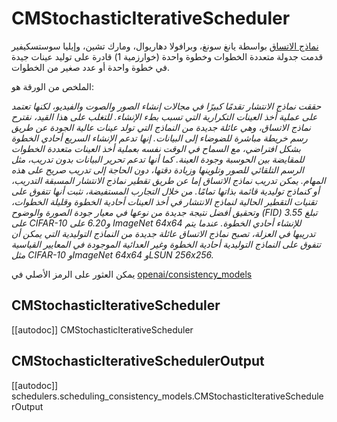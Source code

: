 # CMStochasticIterativeScheduler

[نماذج الاتساق](https://huggingface.co/papers/2303.01469) بواسطة يانغ سونغ، وبرافولا دهاريوال، ومارك تشين، وإيليا سوستسكيفير قدمت جدولة متعددة الخطوات وخطوة واحدة (خوارزمية 1) قادرة على توليد عينات جيدة في خطوة واحدة أو عدد صغير من الخطوات.

الملخص من الورقة هو:

*حققت نماذج الانتشار تقدمًا كبيرًا في مجالات إنشاء الصور والصوت والفيديو، لكنها تعتمد على عملية أخذ العينات التكرارية التي تسبب بطء الإنشاء. للتغلب على هذا القيد، نقترح نماذج الاتساق، وهي عائلة جديدة من النماذج التي تولد عينات عالية الجودة عن طريق رسم خريطة مباشرة للضوضاء إلى البيانات. إنها تدعم الإنشاء السريع أحادي الخطوة بشكل افتراضي، مع السماح في الوقت نفسه بعملية أخذ العينات متعددة الخطوات للمقايضة بين الحوسبة وجودة العينة. كما أنها تدعم تحرير البيانات بدون تدريب، مثل الرسم التلقائي للصور وتلوينها وزيادة دقتها، دون الحاجة إلى تدريب صريح على هذه المهام. يمكن تدريب نماذج الاتساق إما عن طريق تقطير نماذج الانتشار المسبقة التدريب، أو كنماذج توليدية قائمة بذاتها تمامًا. من خلال التجارب المستفيضة، نثبت أنها تتفوق على تقنيات التقطير الحالية لنماذج الانتشار في أخذ العينات أحادية الخطوة وقليلة الخطوات، وتحقيق أفضل نتيجة جديدة من نوعها في معيار جودة الصورة والوضوح (FID) تبلغ 3.55 على CIFAR-10 و6.20 على ImageNet 64x64 للإنشاء أحادي الخطوة. عندما يتم تدريبها في العزلة، تصبح نماذج الاتساق عائلة جديدة من النماذج التوليدية التي يمكن أن تتفوق على النماذج التوليدية أحادية الخطوة وغير العدائية الموجودة في المعايير القياسية مثل CIFAR-10 وImageNet 64x64 وLSUN 256x256.*

يمكن العثور على الرمز الأصلي في [openai/consistency_models](<https://github.com/openai/consistency_models>)

 ## CMStochasticIterativeScheduler

[[autodoc]] CMStochasticIterativeScheduler

 ## CMStochasticIterativeSchedulerOutput

[[autodoc]] schedulers.scheduling_consistency_models.CMStochasticIterativeSchedulerOutput